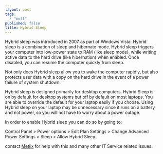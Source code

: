 ```yaml
---
layout: post
tags: 
  - "null"
published: false
title: Hybrid Sleep
---
```


Hybrid sleep was introduced in 2007 as part of Windows Vista.  Hybrid sleep is a combination of sleep and hibernate mode.  Hybrid sleep triggers your computer into low-power state to RAM (like sleep mode), while writing active data to the hard drive (like hibernation) when enabled. Once disabled, you can resume the computer quickly from sleep.
 
Not only does Hybrid sleep allow you to wake the computer rapidly, but also protects user data with a copy on the hard drive in the event of a power failure of system shutdown.
 
Hybrid sleep is designed primarily for desktop computers.  Hybrid Sleep is on by default for desktop systems but off by default on most laptops.  You are able to override the default for your laptop easily if you choose.  Using Hybrid sleep on your laptop may be unnecessary since it runs on a battery and not power, so you will not have to worry about a power outage.
 
In order to enable Hybrid sleep you can do so by going to:

Control Panel > Power options > Edit Plan Settings > Change Advanced Power Settings > Sleep > Allow Hybrid Sleep.

contact [Metiix](http://www.metiix.com) for help with this and many other IT Service related issues.

